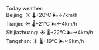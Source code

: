 Today weather:  
Beijing: ☀️   🌡️+20°C 🌬️↓7km/h  
Tianjin: ☀️   🌡️+21°C 🌬️←4km/h  
Shijiazhuang: ☀️   🌡️+22°C 🌬️→4km/h  
Tangshan: ☀️   🌡️+19°C 🌬️↙9km/h  
